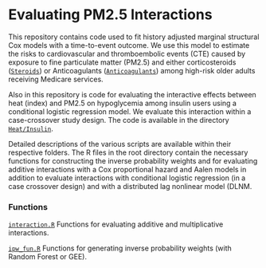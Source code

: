 # Evaluating PM2.5 Interactions

This repository contains code used to fit history adjusted marginal structural Cox models with a time-to-event outcome. We use this model to estimate the risks to cardiovascular and thromboembolic events (CTE) caused by exposure to fine particulate matter (PM2.5) and either corticosteroids ([`Steroids`](https://github.com/kevjosey/pm-interaction/blob/main/Steroids/)) or Anticoagulants ([`Anticoagulants`](https://github.com/kevjosey/pm-interaction/blob/main/Anticoagulants/)) among high-risk older adults receiving Medicare services. 

Also in this repository is code for evaluating the interactive effects between heat (index) and PM2.5 on hypoglycemia among insulin users using a conditional logistic regression model. We evaluate this interaction within a case-crossover study design. The code is available in the directory [`Heat/Insulin`](https://github.com/kevjosey/pm-interaction/tree/main/Heat:Insulin).

Detailed descriptions of the various scripts are available within their respective folders. The R files in the root directory contain the necessary functions for constructing the inverse probability weights and for evaluating additive interactions with a Cox proportional hazard and Aalen models in addition to evaluate interactions with conditional logistic regression (in a case crossover design) and with a distributed lag nonlinear model (DLNM.

### Functions

[`interaction.R`](https://github.com/kevjosey/pm-interaction/blob/main/interaction.R) Functions for evaluating additive and multiplicative interactions. 

[`ipw_fun.R`](https://github.com/kevjosey/pm-interaction/blob/main/ipw_fun.R) Functions for generating inverse probability weights (with Random Forest or GEE). 

